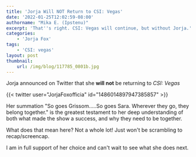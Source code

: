 ```yaml
---
title: 'Jorja Will NOT Return to CSI: Vegas'
date: '2022-01-25T12:02:59-08:00'
authorname: "Mika E. (Ipstenu)"
excerpt: 'That''s right. CSI: Vegas will continue, but without Jorja.'
categories:
    - 'Jorja Fox'
tags:
    - 'CSI: vegas'
layout: post
thumbnail:
    url: /img/blog/117785_0801b.jpg
---
```


Jorja announced on Twitter that she **will not** be returning to _CSI: Vegas_

{{< twitter user="JorjaFoxofficia" id="1486014897947385857" >}}

Her summation "So goes Grissom…..So goes Sara. Wherever they go, they belong together." is the greatest testament to her deep understanding of both what made the show a success, and why they need to be together.

What does that mean here? Not a whole lot! Just won't be scrambling to recap/screencap.

I am in full support of her choice and can't wait to see what she does next.
